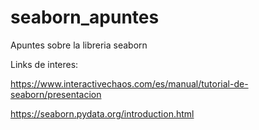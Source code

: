 # seaborn_apuntes
Apuntes sobre la libreria seaborn

Links de interes:

https://www.interactivechaos.com/es/manual/tutorial-de-seaborn/presentacion

https://seaborn.pydata.org/introduction.html
